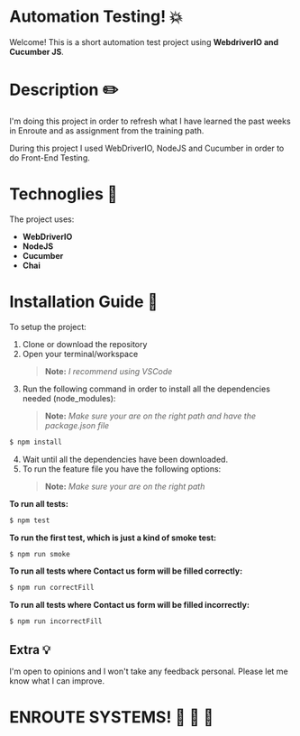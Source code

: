 # Automation Testing! :boom:

Welcome! This is a short automation test project using **WebdriverIO and Cucumber JS**.

# Description :pencil2:

I'm doing this project in order to refresh what I have learned the past weeks in Enroute and as assignment from the training path.

During this project I used WebDriverIO, NodeJS and Cucumber in order to do Front-End Testing.

# Technoglies :wrench:

The project uses:

- **WebDriverIO**
- **NodeJS**
- **Cucumber**
- **Chai**

# Installation Guide :pencil:

To setup the project:

1. Clone or download the repository
2. Open your terminal/workspace
   > **Note:** _I recommend using VSCode_
3. Run the following command in order to install all the dependencies needed (node_modules):
   > **Note:** _Make sure your are on the right path and have the package.json file_

```sh
$ npm install
```

4. Wait until all the dependencies have been downloaded.
5. To run the feature file you have the following options:
   > **Note:** _Make sure your are on the right path_

**To run all tests:**

```sh
$ npm test
```

**To run the first test, which is just a kind of smoke test:**

```sh
$ npm run smoke
```

**To run all tests where Contact us form will be filled correctly:**

```sh
$ npm run correctFill
```

**To run all tests where Contact us form will be filled incorrectly:**

```sh
$ npm run incorrectFill
```

## Extra :bulb:

I'm open to opinions and I won't take any feedback personal. Please let me know what I can improve.

# ENROUTE SYSTEMS! :rocket: :rocket: :rocket:
